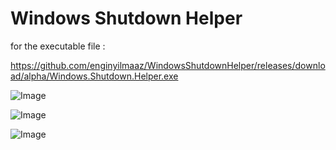 # Windows Shutdown Helper

for the executable file : 

https://github.com/enginyilmaaz/WindowsShutdownHelper/releases/download/alpha/Windows.Shutdown.Helper.exe


![Image](http://enginyilmaz.tech/files/portfolio/p1/1.png)

![Image](http://enginyilmaz.tech/files/portfolio/p1/2.png)


![Image](http://enginyilmaz.tech/files/portfolio/p1/3.png)

